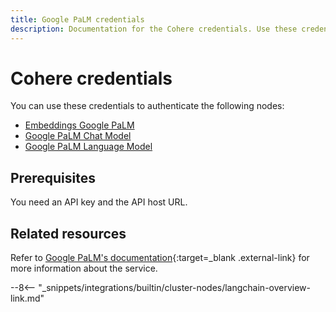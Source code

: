 ```yaml
---
title: Google PaLM credentials
description: Documentation for the Cohere credentials. Use these credentials to authenticate Cohere in n8n, a workflow automation platform.
---
```


# Cohere credentials

You can use these credentials to authenticate the following nodes:

* [Embeddings Google PaLM](/integrations/builtin/cluster-nodes/sub-nodes/n8n-nodes-langchain.embeddingsgooglepalm/)
* [Google PaLM Chat Model](/integrations/builtin/cluster-nodes/sub-nodes/n8n-nodes-langchain.lmchatgooglepalm/)
* [Google PaLM Language Model](/integrations/builtin/cluster-nodes/sub-nodes/n8n-nodes-langchain.lmgooglepalm/)

## Prerequisites

You need an API key and the API host URL.

## Related resources


Refer to [Google PaLM's documentation](https://developers.generativeai.google/tutorials/setup){:target=_blank .external-link} for more information about the service.

--8<-- "_snippets/integrations/builtin/cluster-nodes/langchain-overview-link.md"
